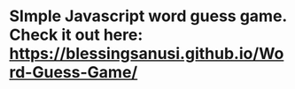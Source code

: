 # SImple Javascript word guess game. Check it out here:  https://blessingsanusi.github.io/Word-Guess-Game/
